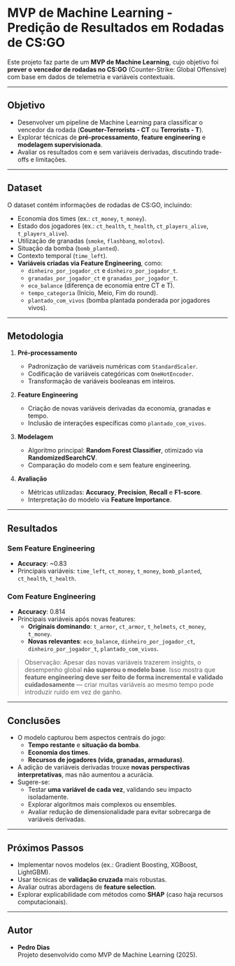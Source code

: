 # MVP de Machine Learning - Predição de Resultados em Rodadas de CS:GO

Este projeto faz parte de um **MVP de Machine Learning**, cujo objetivo foi **prever o vencedor de rodadas no CS:GO** (Counter-Strike: Global Offensive) com base em dados de telemetria e variáveis contextuais.  

---

##  Objetivo
- Desenvolver um pipeline de Machine Learning para classificar o vencedor da rodada (**Counter-Terrorists - CT** ou **Terrorists - T**).
- Explorar técnicas de **pré-processamento**, **feature engineering** e **modelagem supervisionada**.
- Avaliar os resultados com e sem variáveis derivadas, discutindo trade-offs e limitações.

---

##  Dataset
O dataset contém informações de rodadas de CS:GO, incluindo:
- Economia dos times (ex.: `ct_money`, `t_money`).
- Estado dos jogadores (ex.: `ct_health`, `t_health`, `ct_players_alive`, `t_players_alive`).
- Utilização de granadas (`smoke`, `flashbang`, `molotov`).
- Situação da bomba (`bomb_planted`).
- Contexto temporal (`time_left`).
- **Variáveis criadas via Feature Engineering**, como:
  - `dinheiro_por_jogador_ct` e `dinheiro_por_jogador_t`.
  - `granadas_por_jogador_ct` e `granadas_por_jogador_t`.
  - `eco_balance` (diferença de economia entre CT e T).
  - `tempo_categoria` (Início, Meio, Fim do round).
  - `plantado_com_vivos` (bomba plantada ponderada por jogadores vivos).

---

##  Metodologia
1. **Pré-processamento**  
   - Padronização de variáveis numéricas com `StandardScaler`.  
   - Codificação de variáveis categóricas com `OneHotEncoder`.  
   - Transformação de variáveis booleanas em inteiros.  

2. **Feature Engineering**  
   - Criação de novas variáveis derivadas da economia, granadas e tempo.  
   - Inclusão de interações específicas como `plantado_com_vivos`.  

3. **Modelagem**  
   - Algoritmo principal: **Random Forest Classifier**, otimizado via **RandomizedSearchCV**.  
   - Comparação do modelo com e sem feature engineering.  

4. **Avaliação**  
   - Métricas utilizadas: **Accuracy**, **Precision**, **Recall** e **F1-score**.  
   - Interpretação do modelo via **Feature Importance**.  

---

##  Resultados

### Sem Feature Engineering
- **Accuracy**: ~0.83  
- Principais variáveis: `time_left`, `ct_money`, `t_money`, `bomb_planted`, `ct_health`, `t_health`.  

### Com Feature Engineering
- **Accuracy**: 0.814  
- Principais variáveis após novas features:
  - **Originais dominando**: `t_armor`, `ct_armor`, `t_helmets`, `ct_money`, `t_money`.  
  - **Novas relevantes**: `eco_balance`, `dinheiro_por_jogador_ct`, `dinheiro_por_jogador_t`, `plantado_com_vivos`.  

> Observação: Apesar das novas variáveis trazerem insights, o desempenho global **não superou o modelo base**. Isso mostra que **feature engineering deve ser feito de forma incremental e validado cuidadosamente** — criar muitas variáveis ao mesmo tempo pode introduzir ruído em vez de ganho.

---

##  Conclusões
- O modelo capturou bem aspectos centrais do jogo:
  - **Tempo restante** e **situação da bomba**.  
  - **Economia dos times**.  
  - **Recursos de jogadores (vida, granadas, armaduras)**.  
- A adição de variáveis derivadas trouxe **novas perspectivas interpretativas**, mas não aumentou a acurácia.  
- Sugere-se:
  - Testar **uma variável de cada vez**, validando seu impacto isoladamente.  
  - Explorar algoritmos mais complexos ou ensembles.  
  - Avaliar redução de dimensionalidade para evitar sobrecarga de variáveis derivadas.  

---

##  Próximos Passos
- Implementar novos modelos (ex.: Gradient Boosting, XGBoost, LightGBM).  
- Usar técnicas de **validação cruzada** mais robustas.  
- Avaliar outras abordagens de **feature selection**.  
- Explorar explicabilidade com métodos como **SHAP** (caso haja recursos computacionais).  

---
##  Autor
- **Pedro Dias**  
Projeto desenvolvido como MVP de Machine Learning (2025).
